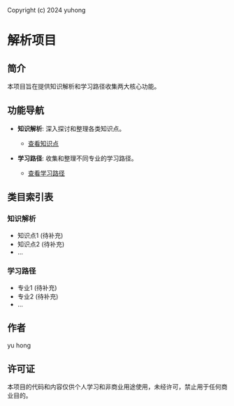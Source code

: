 Copyright (c) 2024 yuhong

# 解析项目

## 简介
本项目旨在提供知识解析和学习路径收集两大核心功能。

## 功能导航

*   **知识解析**: 深入探讨和整理各类知识点。
    *   [查看知识点](KnowledgeParsing/knowledge_points.md)

*   **学习路径**: 收集和整理不同专业的学习路径。
    *   [查看学习路径](LearningPaths/major_learning_paths.md)

## 类目索引表

### 知识解析
- 知识点1 (待补充)
- 知识点2 (待补充)
- ...

### 学习路径
- 专业1 (待补充)
- 专业2 (待补充)
- ...

## 作者
yu hong

## 许可证
本项目的代码和内容仅供个人学习和非商业用途使用，未经许可，禁止用于任何商业目的。